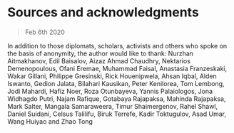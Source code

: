 # Sources and acknowledgments

> Feb 6th 2020

In addition to those diplomats, scholars, activists and others who spoke on the basis of anonymity, the author would like to thank: Nurzhan Aitmakhanov, Edil Baisalov, Aizaz Ahmad Chaudhry, Nektarios Demenopoulous, Ofani Eremae, Muhammad Faisal, Anastasia Franzeskaki, Wakar Gillani, Philippe Gresinski, Rick Houenipwela, Ahsan Iqbal, Alden Iswanto, Gedion Jalata, Bilahari Kausikan, Peter Kenilorea, Tom Lembong, Jodi Mahardi, Hafiz Noer, Roza Otunbayeva, Yannis Palaiologos, Jona Widhagdo Putri, Najam Rafique, Gotabaya Rajapaksa, Mahinda Rajapaksa, Mark Salter, Mangala Samaraweera, Timur Shaimergenov, Rahel Shawl, Daniel Suidani, Celsus Talilifu, Biruk Terrefe, Kadir Toktugulov, Asad Umar, Wang Huiyao and Zhao Tong 